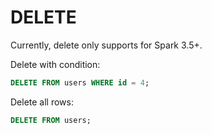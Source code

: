 # DELETE

Currently, delete only supports for Spark 3.5+.

Delete with condition:

```sql
DELETE FROM users WHERE id = 4;
```

Delete all rows:

```sql
DELETE FROM users;
```
